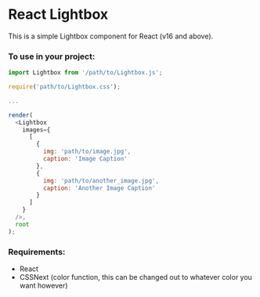 # React Lightbox

This is a simple Lightbox component for React (v16 and above).

### To use in your project:

```javascript
import Lightbox from '/path/to/Lightbox.js';

require('path/to/Lightbox.css');

...

render(
  <Lightbox
    images={
      [
        {
          img: 'path/to/image.jpg',
          caption: 'Image Caption'
        },
        {
          img: 'path/to/another_image.jpg',
          caption: 'Another Image Caption'
        }
      ]
    }
  />,
  root
);
```

### Requirements:

* React
* CSSNext (color function, this can be changed out to whatever color you want however)
